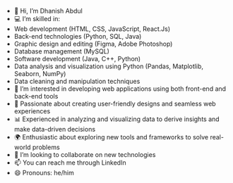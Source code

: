 - 👋 Hi, I’m Dhanish Abdul
- 💻 I’m skilled in:
- Web development (HTML, CSS, JavaScript, React.Js)
- Back-end technologies (Python, SQL, Java)
- Graphic design and editing (Figma, Adobe Photoshop)
- Database management (MySQL)
- Software development (Java, C++, Python)
- Data analysis and visualization using Python (Pandas, Matplotlib, Seaborn, NumPy)
- Data cleaning and manipulation techniques
- 👀 I’m interested in developing web applications using both front-end and back-end tools
- 🎨 Passionate about creating user-friendly designs and seamless web experiences
- 📊 Experienced in analyzing and visualizing data to derive insights and make data-driven decisions
- 🌍 Enthusiastic about exploring new tools and frameworks to solve real-world problems
- 🔗 I’m looking to collaborate on new technologies
- 📫 You can reach me through LinkedIn
- 😄 Pronouns: he/him
<!---
dhanish03/dhanish03 is a ✨ special ✨ repository because its `README.md` (this file) appears on your GitHub profile.
You can click the Preview link to take a look at your changes.
--->
